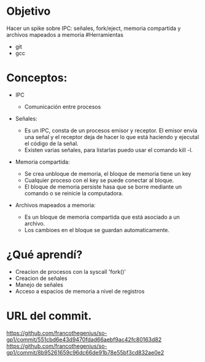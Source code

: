 # Objetivo 
Hacer un spike sobre IPC: señales, fork/eject, memoria compartida y archivos mapeados a memoria
#Herramientas
* git
* gcc

# Conceptos:
* IPC
  * Comunicación entre procesos
* Señales:
  * Es un IPC, consta de un procesos emisor y receptor. El emisor envía una señal y el receptor deja de hacer lo que está 
  haciendo y ejecutal el código de la señal.
  * Existen varias señales, para listarlas puedo usar el comando kill -l.
* Memoria compartida:
  * Se crea unbloque de memoria, el bloque de memoria tiene un key
  * Cualquier proceso con el key se puede conectar al bloque.
  * El bloque de memoria persiste hasa que se borre mediante un comando o se reinicie la computadora.
  
* Archivos mapeados a memoria:
  * Es un bloque de memoria compartida que está asociado a un archivo.
  * Los cambioes en el bloque se guardan automaticamente.
  
# ¿Qué aprendí?
* Creacion de procesos con la syscall 'fork()'
* Creacion de señales
* Manejo de señales 
* Acceso a espacios de memoria a nivel de registros


# URL del commit.
https://github.com/francothegenius/so-gp1/commit/551cbd6e43d9470fdad66aebf9ac42fc80163d82
https://github.com/francothegenius/so-gp1/commit/8b95261659c96dc66de91b78e55bf3cd832ae0e2
